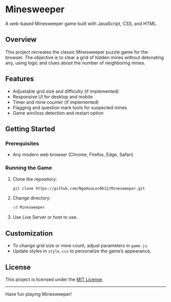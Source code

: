 # Minesweeper

A web-based Minesweeper game built with JavaScript, CSS, and HTML.

## Overview

This project recreates the classic Minesweeper puzzle game for the browser. The objective is to clear a grid of hidden mines without detonating any, using logic and clues about the number of neighboring mines.

## Features

- Adjustable grid size and difficulty (if implemented)
- Responsive UI for desktop and mobile
- Timer and mine counter (if implemented)
- Flagging and question mark tools for suspected mines
- Game win/loss detection and restart option

## Getting Started

### Prerequisites

- Any modern web browser (Chrome, Firefox, Edge, Safari)

### Running the Game

1. Clone the repository:
   ```bash
   git clone https://github.com/NgoHuuLoc0612/Minesweeper.git
   ```
2. Change directory:
   ```bash
   cd Minesweeper
   ```
3. Use Live Server or host to use.


## Customization

- To change grid size or mine count, adjust parameters in `game.js`.
- Update styles in `style.css` to personalize the game’s appearance.

## License

This project is licensed under the [MIT License](LICENSE).

---

Have fun playing Minesweeper!
